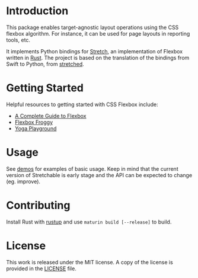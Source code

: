 # Introduction

This package enables target-agnostic layout operations using the CSS flexbox algorithm. For instance, it can be used for page layouts in reporting tools, etc.

It implements Python bindings for [Stretch](https://vislyhq.github.io/stretch/), an implementation of Flexbox written in [Rust](https://www.rust-lang.org/). The project is based on the translation of the bindings from Swift to Python, from [stretched](https://github.com/nmichlo/stretched).

# Getting Started

Helpful resources to getting started with CSS Flexbox include:

- [A Complete Guide to Flexbox](https://css-tricks.com/snippets/css/a-guide-to-flexbox/)
- [Flexbox Froggy](https://flexboxfroggy.com/)
- [Yoga Playground](https://yogalayout.com/playground)

# Usage

See [demos]() for examples of basic usage. Keep in mind that the current version of Stretchable is early stage and the API can be expected to change (eg. improve).

# Contributing

Install Rust with [rustup](https://rustup.rs/) and use `maturin build [--release]` to build.

# License

This work is released under the MIT license. A copy of the license is provided in the [LICENSE](https://github.com/mortencombat/stretchable/blob/main/LICENSE) file.
